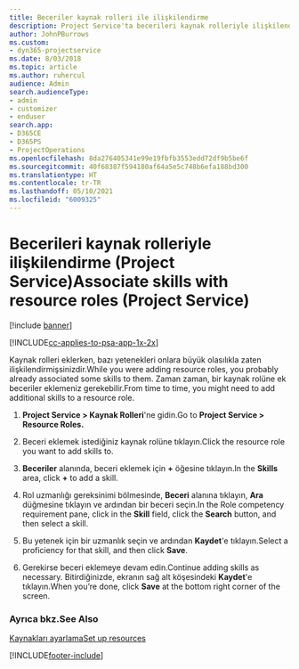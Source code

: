 ```yaml
---
title: Beceriler kaynak rolleri ile ilişkilendirme
description: Project Service'ta becerileri kaynak rolleriyle ilişkilendirme
author: JohnPBurrows
ms.custom:
- dyn365-projectservice
ms.date: 8/03/2018
ms.topic: article
ms.author: ruhercul
audience: Admin
search.audienceType:
- admin
- customizer
- enduser
search.app:
- D365CE
- D365PS
- ProjectOperations
ms.openlocfilehash: 8da276405341e99e19fbfb3553edd72df9b5be6f
ms.sourcegitcommit: 40f68387f594180af64a5e5c748b6efa188bd300
ms.translationtype: HT
ms.contentlocale: tr-TR
ms.lasthandoff: 05/10/2021
ms.locfileid: "6009325"
---
```

# <a name="associate-skills-with-resource-roles-project-service"></a><span data-ttu-id="da102-103">Becerileri kaynak rolleriyle ilişkilendirme (Project Service)</span><span class="sxs-lookup"><span data-stu-id="da102-103">Associate skills with resource roles (Project Service)</span></span>

[!include [banner](../includes/psa-now-project-operations.md)]

[!INCLUDE[cc-applies-to-psa-app-1x-2x](../includes/cc-applies-to-psa-app-1x-2x.md)]

<span data-ttu-id="da102-104">Kaynak rolleri eklerken, bazı yetenekleri onlara büyük olasılıkla zaten ilişkilendirmişsinizdir.</span><span class="sxs-lookup"><span data-stu-id="da102-104">While you were adding resource roles, you probably already associated some skills to them.</span></span> <span data-ttu-id="da102-105">Zaman zaman, bir kaynak rolüne ek beceriler eklemeniz gerekebilir.</span><span class="sxs-lookup"><span data-stu-id="da102-105">From time to time, you might need to add additional skills to a resource role.</span></span>  
  
1.  <span data-ttu-id="da102-106">**Project Service > Kaynak Rolleri**'ne gidin.</span><span class="sxs-lookup"><span data-stu-id="da102-106">Go to **Project Service > Resource Roles.**</span></span>  
  
2.  <span data-ttu-id="da102-107">Beceri eklemek istediğiniz kaynak rolüne tıklayın.</span><span class="sxs-lookup"><span data-stu-id="da102-107">Click the resource role you want to add skills to.</span></span>  
  
3.  <span data-ttu-id="da102-108">**Beceriler** alanında, beceri eklemek için **+** öğesine tıklayın.</span><span class="sxs-lookup"><span data-stu-id="da102-108">In the **Skills** area, click **+** to add a skill.</span></span>  
  
4.  <span data-ttu-id="da102-109">Rol uzmanlığı gereksinimi bölmesinde, **Beceri** alanına tıklayın, **Ara** düğmesine tıklayın ve ardından bir beceri seçin.</span><span class="sxs-lookup"><span data-stu-id="da102-109">In the Role competency requirement pane, click in the **Skill** field, click the **Search** button,  and then select a skill.</span></span>  
  
5.  <span data-ttu-id="da102-110">Bu yetenek için bir uzmanlık seçin ve ardından **Kaydet**'e tıklayın.</span><span class="sxs-lookup"><span data-stu-id="da102-110">Select a proficiency for that skill, and then click **Save**.</span></span>  
  
6.  <span data-ttu-id="da102-111">Gerekirse beceri eklemeye devam edin.</span><span class="sxs-lookup"><span data-stu-id="da102-111">Continue adding skills as necessary.</span></span> <span data-ttu-id="da102-112">Bitirdiğinizde, ekranın sağ alt köşesindeki **Kaydet**'e tıklayın.</span><span class="sxs-lookup"><span data-stu-id="da102-112">When you’re done, click **Save** at the bottom right corner of the screen.</span></span>  
  
### <a name="see-also"></a><span data-ttu-id="da102-113">Ayrıca bkz.</span><span class="sxs-lookup"><span data-stu-id="da102-113">See Also</span></span>  
 [<span data-ttu-id="da102-114">Kaynakları ayarlama</span><span class="sxs-lookup"><span data-stu-id="da102-114">Set up resources</span></span>](../psa/set-up-resources.md)


[!INCLUDE[footer-include](../includes/footer-banner.md)]